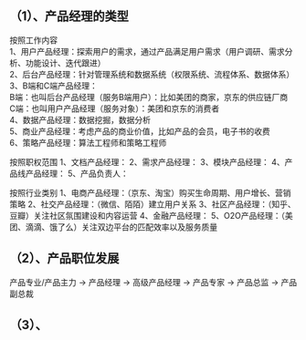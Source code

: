 ## （1）、产品经理的类型
按照工作内容 <br/>
1、用户产品经理：探索用户的需求，通过产品满足用户需求（用户调研、需求分析、功能设计、迭代跟进）<br/>
2、后台产品经理：针对管理系统和数据系统（权限系统、流程体系、数据体系）<br/>
3、B端和C端产品经理：<br/>
B端：也叫后台产品经理（服务B端用户）：比如美团的商家，京东的供应链厂商<br/>
C端：也叫用户产品经理（服务对象）：美团和京东的消费者<br/>
4、数据产品经理：数据挖掘，数据分析<br/>
5、商业产品经理：考虑产品的商业价值，比如产品的会员，电子书的收费<br/>
6、策略产品经理：算法工程师和策略工程师<br/>

按照职权范围
1、文档产品经理：
2、需求产品经理：
3、模块产品经理：
4、产品线产品经理：
5、产品负责人：

按照行业类别
1、电商产品经理：（京东、淘宝）购买生命周期、用户增长、营销策略
2、社交产品经理：（微信、陌陌）建立用户关系
3、社区产品经理：（知乎、豆瓣）关注社区氛围建设和内容运营
4、金融产品经理：
5、O2O产品经理：（美团、滴滴、饿了么）关注双边平台的匹配效率以及服务质量


## （2）、产品职位发展
产品专业/产品主力 -> 产品经理  -> 高级产品经理 -> 产品专家  -> 产品总监 -> 产品副总裁

## （3）、
